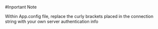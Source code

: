 #Inportant Note

Within App.config file, replace the curly brackets placed in the connection string with your own server authentication info 
